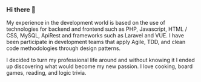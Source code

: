 ### Hi there 👋
My experience in the development world is based on the use of technologies for backend and frontend such as PHP, Javascript, HTML / CSS, MySQL, ApiRest and frameworks such as Laravel and VUE. I have been  participate in development teams that apply Agile, TDD, and clean code methodologies through design patterns.

I decided to turn my professional life around and without knowing it I ended up discovering what would become my new passion. I love cooking, board games, reading, and logic trivia.



